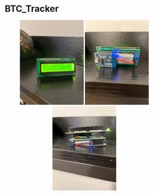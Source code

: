 # BTC_Tracker

<p align="center">
  <img src= "IMG_4234.jpg" width="40%" >
  <img src= "IMG_4239.jpg" width="40%" >
  <img src= "IMG_4233.jpg" width="40%" >
</p>
